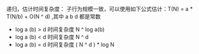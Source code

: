 递归，估计时间复杂度：
子行为规模一致，可以使用如下公式估计：T(N)  = a * T(N/b) + O(N ^ d) ,其中 a b d 都是常数 

* log a (b) > d  时间复杂度 N ^ log a(b)
* log a (b) < d  时间复杂度 N ^ d
* log a (b) = d  时间复杂度 ( N ^ d ) * log N



